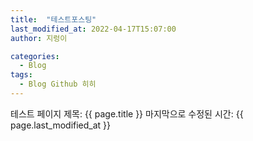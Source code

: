 ```yaml
---
title:  "테스트포스팅"
last_modified_at: 2022-04-17T15:07:00
author: 지렁이

categories:
  - Blog
tags:
  - Blog Github 히히
---
```


테스트 페이지
제목: {{ page.title }}
마지막으로 수정된 시간: {{ page.last_modified_at }}
